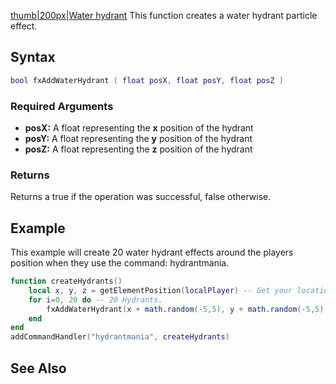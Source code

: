 [thumb|200px|Water hydrant](/docs/image-fxwaterhydrant.png.md "wikilink") This function creates a water hydrant particle effect.

Syntax
------

``` lua
bool fxAddWaterHydrant ( float posX, float posY, float posZ )
```

### Required Arguments

-   **posX:** A float representing the **x** position of the hydrant
-   **posY:** A float representing the **y** position of the hydrant
-   **posZ:** A float representing the **z** position of the hydrant

### Returns

Returns a true if the operation was successful, false otherwise.

Example
-------

This example will create 20 water hydrant effects around the players position when they use the command: hydrantmania.

``` lua
function createHydrants()
    local x, y, z = getElementPosition(localPlayer) -- Get your location.
    for i=0, 20 do -- 20 Hydrants.
        fxAddWaterHydrant(x + math.random(-5,5), y + math.random(-5,5), z) -- Using math.random, and your current location 20 water hydrants are created.
    end
end
addCommandHandler("hydrantmania", createHydrants)
```

See Also
--------
